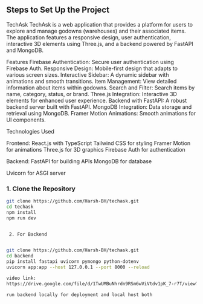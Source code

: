 ## Steps to Set Up the Project



TechAsk
TechAsk is a web application that provides a platform for users to explore and manage godowns (warehouses) and their associated items. The application features a responsive design, user authentication, interactive 3D elements using Three.js, and a backend powered by FastAPI and MongoDB.

Features
Firebase Authentication: Secure user authentication using Firebase Auth.
Responsive Design: Mobile-first design that adapts to various screen sizes.
Interactive Sidebar: A dynamic sidebar with animations and smooth transitions.
Item Management: View detailed information about items within godowns.
Search and Filter: Search items by name, category, status, or brand.
Three.js Integration: Interactive 3D elements for enhanced user experience.
Backend with FastAPI: A robust backend server built with FastAPI.
MongoDB Integration: Data storage and retrieval using MongoDB.
Framer Motion Animations: Smooth animations for UI components.


Technologies Used

Frontend:
React.js with TypeScript
Tailwind CSS for styling
Framer Motion for animations
Three.js for 3D graphics
Firebase Auth for authentication

Backend:
FastAPI for building APIs
MongoDB for database

Uvicorn for ASGI server



### 1. Clone the Repository

```bash
git clone https://github.com/Harsh-BH/techask.git
cd techask
npm install
npm run dev


 2. For Backend


git clone https://github.com/Harsh-BH/techask.git
cd backend
pip install fastapi uvicorn pymongo python-dotenv
uvicorn app:app --host 127.0.0.1 --port 8000 --reload

video link:
https://drive.google.com/file/d/1TwUMBuNhrdn9RSm6wViVtdv1pK_7-r7T/view?usp=sharing

run backend locally for deployment and local host both




